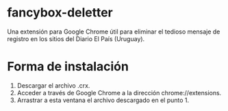 # fancybox-deletter
Una extensión para Google Chrome útil para eliminar el tedioso mensaje de registro en los sitios del Diario El País (Uruguay).

# Forma de instalación
1. Descargar el archivo .crx.
2. Acceder a través de Google Chrome a la dirección chrome://extensions.
3. Arrastrar a esta ventana el archivo descargado en el punto 1.
